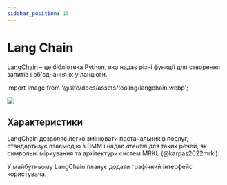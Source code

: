 ```yaml
---
sidebar_position: 15
---
```


# Lang Chain

[LangChain](https://github.com/hwchase17/langchain/) – це бібліотека Python, яка надає різні функції для створення запитів і об'єднання їх у ланцюги.

import Image from '@site/docs/assets/tooling/langchain.webp';

<div style={{textAlign: 'center'}}>
  <img src={Image} style={{width: "750px"}}/>
</div>

## Характеристики

LangChain дозволяє легко змінювати постачальників послуг, стандартизує взаємодію з ВММ і надає _агентів_ для таких речей, як символьні міркування та архітектури систем MRKL (@karpas2022mrkl).

У майбутньому LangChain планує додати графічний інтерфейс користувача.
